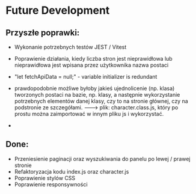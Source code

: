 # Future Development

## Przyszłe poprawki:

- Wykonanie potrzebnych testów JEST / Vitest
- Poprawienie działania, kiedy liczba stron jest nieprawidłowa lub nieprawidłowa jest wpisana przez użytkownika nazwa postaci
- "let fetchApiData = null;" - variable initializer is redundant

- prawdopodobnie możliwe byłoby jakieś ujednolicenie (np. klasa) tworzonych postaci na bazie, np. klasy, a następnie wykorzystanie potrzebnych elementów danej klasy, czy to na stronie głównej, czy na podstronie ze szczegółami. ---> plik: character.class.js, który po prostu można zaimportować w innym pliku js i wykorzystać.

- 

## Done:

- Przeniesienie paginacji oraz wyszukiwania do panelu po lewej / prawej stronie
- Refaktoryzacja kodu index.js oraz character.js
- Poprawienie stylów CSS
- Poprawienie responsywności